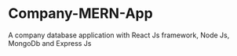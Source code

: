 # Company-MERN-App
A company database application with React Js framework, Node Js, MongoDb and Express Js
